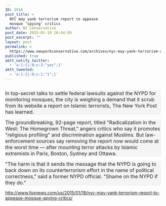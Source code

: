 ```yaml
---
ID: 2916
post_title: >
  NYC may yank terrorism report to appease
  mosque ‘spying’ critics
author: NY Conservative
post_date: 2015-01-19 16:44:59
post_excerpt: ""
layout: post
permalink: >
  https://www.newyorkconservative.com/archives/nyc-may-yank-terrorism-report-to-appease-mosque-spying-critics/
published: true
aktt_notify_twitter:
  - 'a:1:{i:0;s:3:"yes";}'
aktt_tweeted:
  - 'a:1:{i:0;s:1:"1";}'
---
```

<p><img src="http://www.newyorkconservative.com/wp-content/uploads/2015/01/011915_2144_NYCmayyankt1.png" alt="" />
	</p><p style="background: #f4f4f4"><span style="color:#222222;font-size:12pt">In top-secret talks to settle federal lawsuits against the NYPD for monitoring mosques, the city is weighing a demand that it scrub from its website a report on Islamic terrorists, The New York Post has learned.
</span></p><p style="background: #f4f4f4"><span style="color:#222222;font-size:12pt">The groundbreaking, 92-page report, titled "Radicalization in the West: The Homegrown Threat," angers critics who say it promotes "religious profiling" and discrimination against Muslims. But law-enforcement sources say removing the report now would come at the worst time — after mounting terror attacks by Islamic extremists in Paris, Boston, Sydney and Ottawa.
</span></p><p style="background: #f4f4f4"><span style="color:#222222;font-size:12pt">"The harm is that it sends the message that the NYPD is going to back down on its counterterrorism effort in the name of political correctness," said a former NYPD official. "Shame on the NYPD if they do."
</span></p><p><a href="http://www.foxnews.com/us/2015/01/18/nyc-may-yank-terrorism-report-to-appease-mosque-spying-critics/">http://www.foxnews.com/us/2015/01/18/nyc-may-yank-terrorism-report-to-appease-mosque-spying-critics/</a>
	</p>